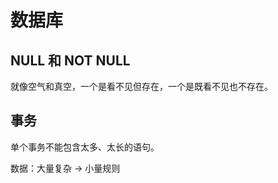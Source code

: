 # 数据库

## NULL 和 NOT NULL

就像空气和真空，一个是看不见但存在，一个是既看不见也不存在。

## 事务

单个事务不能包含太多、太长的语句。

数据：大量复杂 -> 小量规则
